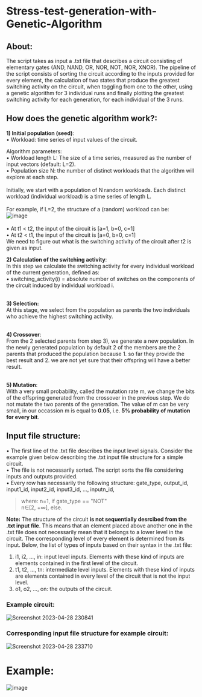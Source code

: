 # Stress-test-generation-with-Genetic-Algorithm

## About:
The script takes as input a .txt file that describes a circuit consisting of elementary gates (AND, NAND, OR, NOR, NOT, NOR, XNOR). The pipeline of the script consists of sorting the circuit according to the inputs provided for every element, the calculation of two states that produce the greatest switching activity on the circuit, when toggling from one to the other, using a genetic algorithm for 3 individual runs and finally plotting the greatest switching activity for each generation, for each individual of the 3 runs. 

## How does the genetic algorithm work?:

**1) Initial population (seed)**: <br>
• Workload: time series of input values of the circuit. 

Algorithm parameters: <br>
• Workload length L: The size of a time series, measured as the number of input vectors (default: L=2).  <br>
• Population size N: the number of distinct workloads that the algorithm will explore at each step.  <br><br>
Initially, we start with a population of N random workloads. Each distinct workload (individual workload) is a time series of length L.  <br><br>
For example, if L=2, the structure of a (random) workload can be: <br>
![image](https://user-images.githubusercontent.com/48795138/235300338-28d8b95f-6cdb-4dc4-85b0-fed76af3a0ad.png) <br><br>
• At t1 < t2, the input of the circuit is [a=1, b=0, c=1] <br>
• At t2 < t1, the input of the circuit is [a=0, b=0, c=1] <br>
We need to figure out what is the switching activity of the circuit after t2 is given as input.

**2) Calculation of the switching activity**: <br>
In this step we calculate the switching activity for every individual workload of the current generation, defined as: <br>
• switching_activity(i) = absolute number of switches on the components of the circuit induced by individual workload i. <br><br>


**3) Selection:** <br> 
At this stage, we select from the population as parents the two individuals who achieve the highest switching activity. <br><br>

**4) Crossover**: <br>
From the 2 selected parents from step 3), we generate a new population. In the newly generated population by default 2 of the members are the 2 parents that produced the population because 1. so far they provide the best result and 2. we are not yet sure that their offspring will have a better result. <br><br>

**5) Mutation**: <br>
With a very small probability, called the mutation rate m, we change the bits of the offspring generated from the crossover in the previous step. We do not mutate the two parents of the generation. The value of m can be very small, in our occassion m is equal to **0.05**, i.e. **5% probability of mutation for every bit**.

## Input file structure:
• The first line of the .txt file describes the input level signals. Consider the example given below describing the .txt input file structure for a simple circuit. <br>
• The file is not necessarily sorted. The script sorts the file considering inputs and outputs provided.<br>
• Every row has necessarily the following structure: gate_type, output_id, input1_id, input2_id, input3_id, ..., inputn_id, <br>
> where:    n=1, if gate_type == "NOT" <br>
          n∈[2, +∞], else. 
          

**Note:** The structure of the circuit **is not sequentially desrcibed from the .txt input file**. This means that an element placed above another one in the .txt file does not necessarily mean that it belongs to a lower level in the circuit. The corresponding level of every element is determined from its input. Below, the list of types of inputs based on their syntax in the .txt file:
1) i1, i2, ..., in: input level inputs. Elements with these kind of inputs are elements contained in the first level of the circuit.
2) t1, t2, ..., tn: intermediate level inputs. Elements with these kind of inputs are elements contained in every level of the circuit that is not the input level.
3) o1, o2, ..., on: the outputs of the circuit. 

### Example circuit:
![Screenshot 2023-04-28 230841](https://user-images.githubusercontent.com/48795138/235244030-37d9ff24-a4c5-4b13-ade0-1a6bf3598aff.png)

### Corresponding input file structure for example circuit:

![Screenshot 2023-04-28 233710](https://user-images.githubusercontent.com/48795138/235249654-aa63e40f-8aa7-42b0-8235-c16ea10becc4.png)

# Example:
![image](https://user-images.githubusercontent.com/48795138/235258860-58642050-72f9-41a2-a4e7-fc504b4365bb.png)

